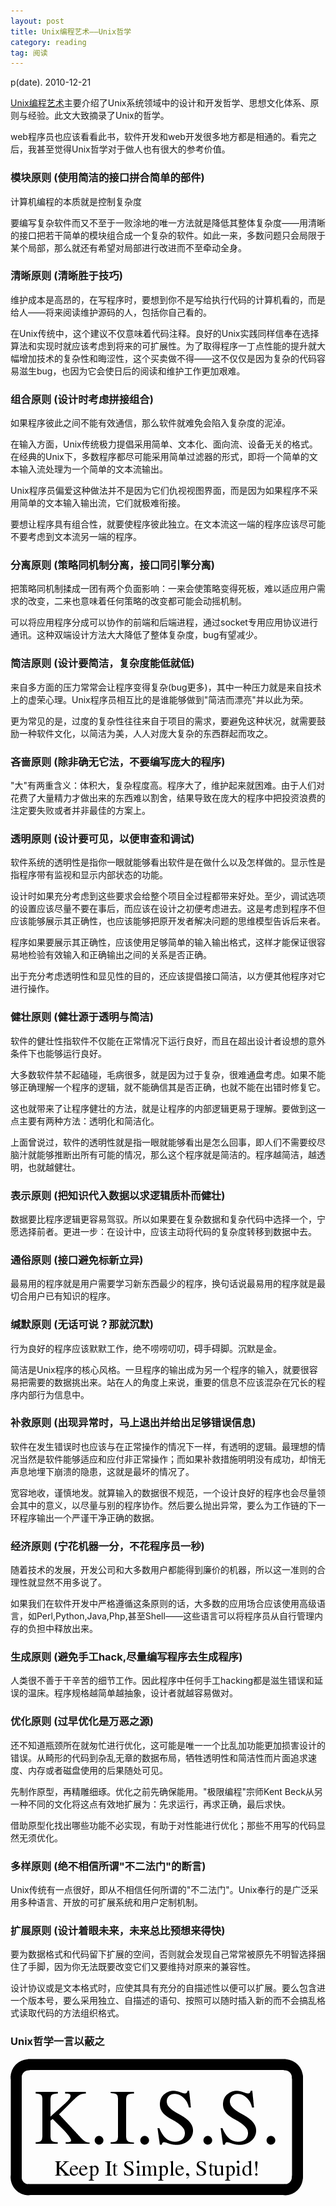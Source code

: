 ```yaml
---
layout: post
title: Unix编程艺术——Unix哲学
category: reading
tag: 阅读
---
```


p(date). 2010-12-21

<a href="http://book.douban.com/subject/1467587/">Unix编程艺术</a>主要介绍了Unix系统领域中的设计和开发哲学、思想文化体系、原则与经验。此文大致摘录了Unix的哲学。

web程序员也应该看看此书，软件开发和web开发很多地方都是相通的。看完之后，我甚至觉得Unix哲学对于做人也有很大的参考价值。

### 模块原则 (使用简洁的接口拼合简单的部件)

计算机编程的本质就是控制复杂度

要编写复杂软件而又不至于一败涂地的唯一方法就是降低其整体复杂度——用清晰的接口把若干简单的模块组合成一个复杂的软件。如此一来，多数问题只会局限于某个局部，那么就还有希望对局部进行改进而不至牵动全身。


### 清晰原则 (清晰胜于技巧)

维护成本是高昂的，在写程序时，要想到你不是写给执行代码的计算机看的，而是给人——将来阅读维护源码的人，包括你自己看的。

在Unix传统中，这个建议不仅意味着代码注释。良好的Unix实践同样信奉在选择算法和实现时就应该考虑到将来的可扩展性。为了取得程序一丁点性能的提升就大幅增加技术的复杂性和晦涩性，这个买卖做不得——这不仅仅是因为复杂的代码容易滋生bug，也因为它会使日后的阅读和维护工作更加艰难。

### 组合原则 (设计时考虑拼接组合)

如果程序彼此之间不能有效通信，那么软件就难免会陷入复杂度的泥淖。

在输入方面，Unix传统极力提倡采用简单、文本化、面向流、设备无关的格式。在经典的Unix下，多数程序都尽可能采用简单过滤器的形式，即将一个简单的文本输入流处理为一个简单的文本流输出。

Unix程序员偏爱这种做法并不是因为它们仇视视图界面，而是因为如果程序不采用简单的文本输入输出流，它们就极难衔接。

要想让程序具有组合性，就要使程序彼此独立。在文本流这一端的程序应该尽可能不要考虑到文本流另一端的程序。

### 分离原则 (策略同机制分离，接口同引擎分离)

把策略同机制揉成一团有两个负面影响：一来会使策略变得死板，难以适应用户需求的改变，二来也意味着任何策略的改变都可能会动摇机制。

可以将应用程序分成可以协作的前端和后端进程，通过socket专用应用协议进行通讯。这种双端设计方法大大降低了整体复杂度，bug有望减少。

### 简洁原则 (设计要简洁，复杂度能低就低)

来自多方面的压力常常会让程序变得复杂(bug更多)，其中一种压力就是来自技术上的虚荣心理。Unix程序员相互比的是谁能够做到"简洁而漂亮"并以此为荣。

更为常见的是，过度的复杂性往往来自于项目的需求，要避免这种状况，就需要鼓励一种软件文化，以简洁为美，人人对庞大复杂的东西群起而攻之。

### 吝啬原则 (除非确无它法，不要编写庞大的程序)

"大"有两重含义：体积大，复杂程度高。程序大了，维护起来就困难。由于人们对花费了大量精力才做出来的东西难以割舍，结果导致在庞大的程序中把投资浪费的注定要失败或者并非最佳的方案上。

### 透明原则 (设计要可见，以便审查和调试)

软件系统的透明性是指你一眼就能够看出软件是在做什么以及怎样做的。显示性是指程序带有监视和显示内部状态的功能。

设计时如果充分考虑到这些要求会给整个项目全过程都带来好处。至少，调试选项的设置应该尽量不要在事后，而应该在设计之初便考虑进去。这是考虑到程序不但应该能够展示其正确性，也应该能够把原开发者解决问题的思维模型告诉后来者。

程序如果要展示其正确性，应该使用足够简单的输入输出格式，这样才能保证很容易地检验有效输入和正确输出之间的关系是否正确。

出于充分考虑透明性和显见性的目的，还应该提倡接口简洁，以方便其他程序对它进行操作。

### 健壮原则 (健壮源于透明与简洁)

软件的健壮性指软件不仅能在正常情况下运行良好，而且在超出设计者设想的意外条件下也能够运行良好。

大多数软件禁不起磕碰，毛病很多，就是因为过于复杂，很难通盘考虑。如果不能够正确理解一个程序的逻辑，就不能确信其是否正确，也就不能在出错时修复它。

这也就带来了让程序健壮的方法，就是让程序的内部逻辑更易于理解。要做到这一点主要有两种方法：透明化和简洁化。

上面曾说过，软件的透明性就是指一眼就能够看出是怎么回事，即人们不需要绞尽脑汁就能够推断出所有可能的情况，那么这个程序就是简洁的。程序越简洁，越透明，也就越健壮。

### 表示原则 (把知识代入数据以求逻辑质朴而健壮)

数据要比程序逻辑更容易驾驭。所以如果要在复杂数据和复杂代码中选择一个，宁愿选择前者。更进一步：在设计中，应该主动将代码的复杂度转移到数据中去。

### 通俗原则 (接口避免标新立异)

最易用的程序就是用户需要学习新东西最少的程序，换句话说最易用的程序就是最切合用户已有知识的程序。

### 缄默原则 (无话可说？那就沉默)

行为良好的程序应该默默工作，绝不唠唠叨叨，碍手碍脚。沉默是金。

简洁是Unix程序的核心风格。一旦程序的输出成为另一个程序的输入，就要很容易把需要的数据挑出来。站在人的角度上来说，重要的信息不应该混杂在冗长的程序内部行为信息中。

### 补救原则 (出现异常时，马上退出并给出足够错误信息)

软件在发生错误时也应该与在正常操作的情况下一样，有透明的逻辑。最理想的情况当然是软件能够适应和应付非正常操作；而如果补救措施明明没有成功，却悄无声息地埋下崩溃的隐患，这就是最坏的情况了。

宽容地收，谨慎地发。就算输入的数据很不规范，一个设计良好的程序也会尽量领会其中的意义，以尽量与别的程序协作。然后要么抛出异常，要么为工作链的下一环程序输出一个严谨干净正确的数据。

### 经济原则 (宁花机器一分，不花程序员一秒)

随着技术的发展，开发公司和大多数用户都能得到廉价的机器，所以这一准则的合理性就显然不用多说了。

如果我们在软件开发中严格遵循这条原则的话，大多数的应用场合应该使用高级语言，如Perl,Python,Java,Php,甚至Shell——这些语言可以将程序员从自行管理内存的负担中释放出来。

### 生成原则 (避免手工hack,尽量编写程序去生成程序)

人类很不善于干辛苦的细节工作。因此程序中任何手工hacking都是滋生错误和延误的温床。程序规格越简单越抽象，设计者就越容易做对。

### 优化原则 (过早优化是万恶之源)

还不知道瓶颈所在就匆忙进行优化，这可能是唯一一个比乱加功能更加损害设计的错误。从畸形的代码到杂乱无章的数据布局，牺牲透明性和简洁性而片面追求速度、内存或者磁盘使用的后果随处可见。

先制作原型，再精雕细琢。优化之前先确保能用。"极限编程"宗师Kent Beck从另一种不同的文化将这点有效地扩展为：先求运行，再求正确，最后求快。

借助原型化找出哪些功能不必实现，有助于对性能进行优化；那些不用写的代码显然无须优化。

### 多样原则 (绝不相信所谓"不二法门"的断言)

Unix传统有一点很好，即从不相信任何所谓的"不二法门"。Unix奉行的是广泛采用多种语言、开放的可扩展系统和用户定制机制。

### 扩展原则 (设计着眼未来，未来总比预想来得快)

要为数据格式和代码留下扩展的空间，否则就会发现自己常常被原先不明智选择捆住了手脚，因为你无法既要改变它们又要维持对原来的兼容性。

设计协议或是文本格式时，应使其具有充分的自描述性以便可以扩展。要么包含进一个版本号，要么采用独立、自描述的语句、按照可以随时插入新的而不会搞乱格式读取代码的方法组织格式。

### Unix哲学一言以蔽之

<img src="/image/kiss.png" />
